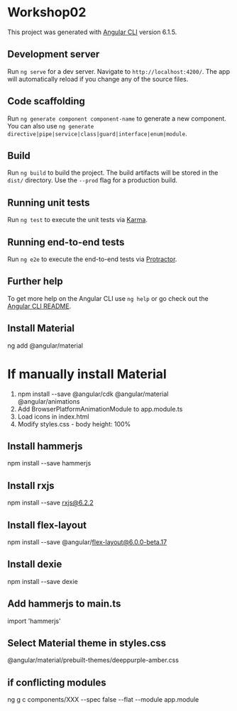 # Workshop02

This project was generated with [Angular CLI](https://github.com/angular/angular-cli) version 6.1.5.

## Development server

Run `ng serve` for a dev server. Navigate to `http://localhost:4200/`. The app will automatically reload if you change any of the source files.

## Code scaffolding

Run `ng generate component component-name` to generate a new component. You can also use `ng generate directive|pipe|service|class|guard|interface|enum|module`.

## Build

Run `ng build` to build the project. The build artifacts will be stored in the `dist/` directory. Use the `--prod` flag for a production build.

## Running unit tests

Run `ng test` to execute the unit tests via [Karma](https://karma-runner.github.io).

## Running end-to-end tests

Run `ng e2e` to execute the end-to-end tests via [Protractor](http://www.protractortest.org/).

## Further help

To get more help on the Angular CLI use `ng help` or go check out the [Angular CLI README](https://github.com/angular/angular-cli/blob/master/README.md).

## Install Material
ng add @angular/material

# If manually install Material
1. npm install --save @angular/cdk @angular/material @angular/animations
2. Add BrowserPlatformAnimationModule to app.module.ts
3. Load icons in index.html <link rel="stylesheet" href="material icons">
4. Modify styles.css - body height: 100%

## Install hammerjs
npm install --save hammerjs

## Install rxjs
npm install --save rxjs@6.2.2

## Install flex-layout
npm install --save @angular/flex-layout@6.0.0-beta.17

## Install dexie
npm install --save dexie

## Add hammerjs to main.ts
import 'hammerjs'

## Select Material theme in styles.css
@angular/material/prebuilt-themes/deeppurple-amber.css

## if conflicting modules
ng g c components/XXX --spec false --flat --module app.module